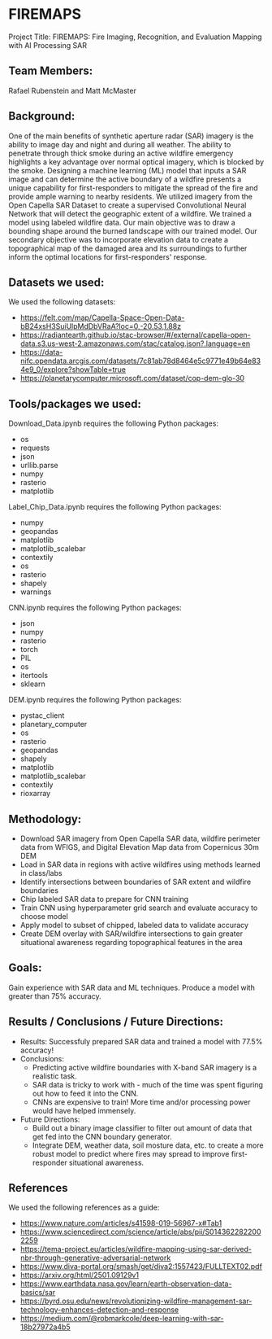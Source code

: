# FIREMAPS
Project Title:
FIREMAPS: Fire Imaging, Recognition, and Evaluation Mapping with AI Processing SAR 

## Team Members:
Rafael Rubenstein and Matt McMaster

## Background:

One of the main benefits of synthetic aperture radar (SAR) imagery is the ability to image day and night and during all weather. The ability to penetrate through thick smoke during an active wildfire emergency highlights a key advantage over normal optical imagery, which is blocked by the smoke. Designing a machine learning (ML) model that inputs a SAR image and can determine the active boundary of a wildfire presents a unique capability for first-responders to mitigate the spread of the fire and provide ample warning to nearby residents. We utilized imagery from the Open Capella SAR Dataset to create a supervised Convolutional Neural Network that will detect the geographic extent of a wildfire. We trained a model using labeled wildfire data. Our main objective was to draw a bounding shape around the burned landscape with our trained model. Our secondary objective was to incorporate elevation data to create a topographical map of the damaged area and its surroundings to further inform the optimal locations for first-responders' response.

## Datasets we used:

We used the following datasets:
- https://felt.com/map/Capella-Space-Open-Data-bB24xsH3SuiUlpMdDbVRaA?loc=0,-20.53,1.88z
- https://radiantearth.github.io/stac-browser/#/external/capella-open-data.s3.us-west-2.amazonaws.com/stac/catalog.json?.language=en
- https://data-nifc.opendata.arcgis.com/datasets/7c81ab78d8464e5c9771e49b64e834e9_0/explore?showTable=true
- https://planetarycomputer.microsoft.com/dataset/cop-dem-glo-30

## Tools/packages we used:

Download_Data.ipynb requires the following Python packages:
- os
- requests
- json
- urllib.parse
- numpy
- rasterio
- matplotlib

Label_Chip_Data.ipynb requires the following Python packages:
- numpy
- geopandas
- matplotlib
- matplotlib_scalebar
- contextily
- os
- rasterio
- shapely
- warnings

CNN.ipynb requires the following Python packages: 
- json
- numpy
- rasterio
- torch
- PIL
- os
- itertools
- sklearn

DEM.ipynb requires the following Python packages:
- pystac_client
- planetary_computer
- os
- rasterio
- geopandas
- shapely
- matplotlib
- matplotlib_scalebar
- contextily
- rioxarray

## Methodology:

- Download SAR imagery from Open Capella SAR data, wildfire perimeter data from WFIGS, and Digital Elevation Map data from Copernicus 30m DEM
- Load in SAR data in regions with active wildfires using methods learned in class/labs
- Identify intersections between boundaries of SAR extent and wildfire boundaries
- Chip labeled SAR data to prepare for CNN training
- Train CNN using hyperparameter grid search and evaluate accuracy to choose model
- Apply model to subset of chipped, labeled data to validate accuracy
- Create DEM overlay with SAR/wildfire intersections to gain greater situational awareness regarding topographical features in the area

## Goals:

Gain experience with SAR data and ML techniques. Produce a model with greater than 75% accuracy.

## Results / Conclusions / Future Directions:

- Results: Successfuly prepared SAR data and trained a model with 77.5% accuracy!
- Conclusions:
  - Predicting active wildfire boundaries with X-band SAR imagery is a realistic task.
  - SAR data is tricky to work with - much of the time was spent figuring out how to feed it into the CNN.
  - CNNs are expensive to train! More time and/or processing power would have helped immensely.
- Future Directions:
  - Build out a binary image classifier to filter out amount of data that get fed into the CNN boundary generator.
  - Integrate DEM, weather data, soil mosture data, etc. to create a more robust model to predict where fires may spread to improve first-responder situational awareness.

## References

We used the following references as a guide:

- https://www.nature.com/articles/s41598-019-56967-x#Tab1
- https://www.sciencedirect.com/science/article/abs/pii/S0143622822002259
- https://tema-project.eu/articles/wildfire-mapping-using-sar-derived-nbr-through-generative-adversarial-network
- https://www.diva-portal.org/smash/get/diva2:1557423/FULLTEXT02.pdf
- https://arxiv.org/html/2501.09129v1
- https://www.earthdata.nasa.gov/learn/earth-observation-data-basics/sar
- https://byrd.osu.edu/news/revolutionizing-wildfire-management-sar-technology-enhances-detection-and-response
- https://medium.com/@robmarkcole/deep-learning-with-sar-18b27972a4b5
